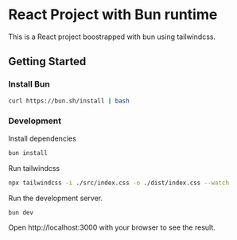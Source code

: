 # React Project with Bun runtime

This is a React project boostrapped with bun using tailwindcss.

## Getting Started

### Install Bun

```sh
curl https://bun.sh/install | bash
```

### Development

Install dependencies

```sh
bun install
```

Run tailwindcss

```sh
npx tailwindcss -i ./src/index.css -o ./dist/index.css --watch
```

Run the development server.

```sh
bun dev
```

Open http://localhost:3000 with your browser to see the result.
